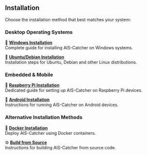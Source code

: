 ## Installation

Choose the installation method that best matches your system:

### Desktop Operating Systems

📱 [**Windows Installation**](windows.md)  
Complete guide for installing AIS-Catcher on Windows systems.

🐧 [**Ubuntu/Debian Installation**](ubuntu-debian.md)  
Installation steps for Ubuntu, Debian and other Linux distributions.

### Embedded & Mobile

🍓 [**Raspberry Pi Installation**](raspberry-pi.md)  
Dedicated guide for setting up AIS-Catcher on Raspberry Pi devices.

📱 [**Android Installation**](android.md)  
Instructions for running AIS-Catcher on Android devices.

### Alternative Installation Methods

🐳 [**Docker Installation**](docker.md)  
Deploy AIS-Catcher using Docker containers.

⚙️ [**Build from Source**](build-source.md)  
Instructions for building AIS-Catcher from source code.